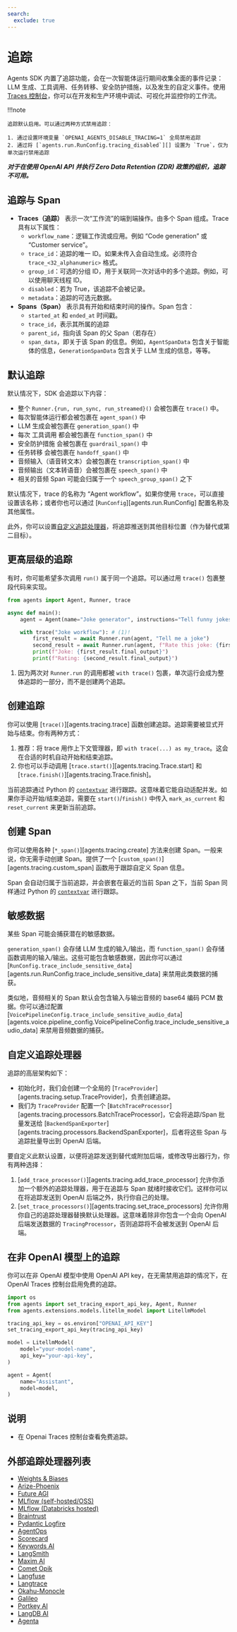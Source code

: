 ```yaml
---
search:
  exclude: true
---
```

# 追踪

Agents SDK 内置了追踪功能，会在一次智能体运行期间收集全面的事件记录：LLM 生成、工具调用、任务转移、安全防护措施，以及发生的自定义事件。使用 [Traces 控制台](https://platform.openai.com/traces)，你可以在开发和生产环境中调试、可视化并监控你的工作流。

!!!note

    追踪默认启用。可以通过两种方式禁用追踪：

    1. 通过设置环境变量 `OPENAI_AGENTS_DISABLE_TRACING=1` 全局禁用追踪
    2. 通过将 [`agents.run.RunConfig.tracing_disabled`][] 设置为 `True`，仅为单次运行禁用追踪

***对于在使用 OpenAI API 并执行 Zero Data Retention (ZDR) 政策的组织，追踪不可用。***

## 追踪与 Span

-   **Traces（追踪）** 表示一次“工作流”的端到端操作。由多个 Span 组成。Trace 具有以下属性：
    -   `workflow_name`：逻辑工作流或应用。例如 “Code generation” 或 “Customer service”。
    -   `trace_id`：追踪的唯一 ID。如果未传入会自动生成。必须符合 `trace_<32_alphanumeric>` 格式。
    -   `group_id`：可选的分组 ID，用于关联同一次对话中的多个追踪。例如，可以使用聊天线程 ID。
    -   `disabled`：若为 True，该追踪不会被记录。
    -   `metadata`：追踪的可选元数据。
-   **Spans（Span）** 表示具有开始和结束时间的操作。Span 包含：
    -   `started_at` 和 `ended_at` 时间戳。
    -   `trace_id`，表示其所属的追踪
    -   `parent_id`，指向该 Span 的父 Span（若存在）
    -   `span_data`，即关于该 Span 的信息。例如，`AgentSpanData` 包含关于智能体的信息，`GenerationSpanData` 包含关于 LLM 生成的信息，等等。

## 默认追踪

默认情况下，SDK 会追踪以下内容：

-   整个 `Runner.{run, run_sync, run_streamed}()` 会被包裹在 `trace()` 中。
-   每次智能体运行都会被包裹在 `agent_span()` 中
-   LLM 生成会被包裹在 `generation_span()` 中
-   每次 工具调用 都会被包裹在 `function_span()` 中
-   安全防护措施 会被包裹在 `guardrail_span()` 中
-   任务转移 会被包裹在 `handoff_span()` 中
-   音频输入（语音转文本）会被包裹在 `transcription_span()` 中
-   音频输出（文本转语音）会被包裹在 `speech_span()` 中
-   相关的音频 Span 可能会归属于一个 `speech_group_span()` 之下

默认情况下，trace 的名称为 “Agent workflow”。如果你使用 `trace`，可以直接设置该名称；或者你也可以通过 [`RunConfig`][agents.run.RunConfig] 配置名称及其他属性。

此外，你可以设置[自定义追踪处理器](#custom-tracing-processors)，将追踪推送到其他目标位置（作为替代或第二目标）。

## 更高层级的追踪

有时，你可能希望多次调用 `run()` 属于同一个追踪。可以通过用 `trace()` 包裹整段代码来实现。

```python
from agents import Agent, Runner, trace

async def main():
    agent = Agent(name="Joke generator", instructions="Tell funny jokes.")

    with trace("Joke workflow"): # (1)!
        first_result = await Runner.run(agent, "Tell me a joke")
        second_result = await Runner.run(agent, f"Rate this joke: {first_result.final_output}")
        print(f"Joke: {first_result.final_output}")
        print(f"Rating: {second_result.final_output}")
```

1. 因为两次对 `Runner.run` 的调用都被 `with trace()` 包裹，单次运行会成为整体追踪的一部分，而不是创建两个追踪。

## 创建追踪

你可以使用 [`trace()`][agents.tracing.trace] 函数创建追踪。追踪需要被显式开始与结束。你有两种方式：

1. 推荐：将 trace 用作上下文管理器，即 `with trace(...) as my_trace`。这会在合适的时机自动开始和结束追踪。
2. 你也可以手动调用 [`trace.start()`][agents.tracing.Trace.start] 和 [`trace.finish()`][agents.tracing.Trace.finish]。

当前追踪通过 Python 的 [`contextvar`](https://docs.python.org/3/library/contextvars.html) 进行跟踪。这意味着它能自动适配并发。如果你手动开始/结束追踪，需要在 `start()`/`finish()` 中传入 `mark_as_current` 和 `reset_current` 来更新当前追踪。

## 创建 Span

你可以使用各种 [`*_span()`][agents.tracing.create] 方法来创建 Span。一般来说，你无需手动创建 Span。提供了一个 [`custom_span()`][agents.tracing.custom_span] 函数用于跟踪自定义 Span 信息。

Span 会自动归属于当前追踪，并会嵌套在最近的当前 Span 之下，当前 Span 同样通过 Python 的 [`contextvar`](https://docs.python.org/3/library/contextvars.html) 进行跟踪。

## 敏感数据

某些 Span 可能会捕获潜在的敏感数据。

`generation_span()` 会存储 LLM 生成的输入/输出，而 `function_span()` 会存储函数调用的输入/输出。这些可能包含敏感数据，因此你可以通过 [`RunConfig.trace_include_sensitive_data`][agents.run.RunConfig.trace_include_sensitive_data] 来禁用此类数据的捕获。

类似地，音频相关的 Span 默认会包含输入与输出音频的 base64 编码 PCM 数据。你可以通过配置 [`VoicePipelineConfig.trace_include_sensitive_audio_data`][agents.voice.pipeline_config.VoicePipelineConfig.trace_include_sensitive_audio_data] 来禁用音频数据的捕获。

## 自定义追踪处理器

追踪的高层架构如下：

-   初始化时，我们会创建一个全局的 [`TraceProvider`][agents.tracing.setup.TraceProvider]，负责创建追踪。
-   我们为 `TraceProvider` 配置一个 [`BatchTraceProcessor`][agents.tracing.processors.BatchTraceProcessor]，它会将追踪/Span 批量发送给 [`BackendSpanExporter`][agents.tracing.processors.BackendSpanExporter]，后者将这些 Span 与追踪批量导出到 OpenAI 后端。

要自定义此默认设置，以便将追踪发送到替代或附加后端，或修改导出器行为，你有两种选择：

1. [`add_trace_processor()`][agents.tracing.add_trace_processor] 允许你添加一个额外的追踪处理器，用于在追踪与 Span 就绪时接收它们。这样你可以在将追踪发送到 OpenAI 后端之外，执行你自己的处理。
2. [`set_trace_processors()`][agents.tracing.set_trace_processors] 允许你用你自己的追踪处理器替换默认处理器。这意味着除非你包含一个会向 OpenAI 后端发送数据的 `TracingProcessor`，否则追踪将不会被发送到 OpenAI 后端。

## 在非 OpenAI 模型上的追踪

你可以在非 OpenAI 模型中使用 OpenAI API key，在无需禁用追踪的情况下，在 OpenAI Traces 控制台启用免费的追踪。

```python
import os
from agents import set_tracing_export_api_key, Agent, Runner
from agents.extensions.models.litellm_model import LitellmModel

tracing_api_key = os.environ["OPENAI_API_KEY"]
set_tracing_export_api_key(tracing_api_key)

model = LitellmModel(
    model="your-model-name",
    api_key="your-api-key",
)

agent = Agent(
    name="Assistant",
    model=model,
)
```

## 说明
- 在 Openai Traces 控制台查看免费追踪。

## 外部追踪处理器列表

-   [Weights & Biases](https://weave-docs.wandb.ai/guides/integrations/openai_agents)
-   [Arize-Phoenix](https://docs.arize.com/phoenix/tracing/integrations-tracing/openai-agents-sdk)
-   [Future AGI](https://docs.futureagi.com/future-agi/products/observability/auto-instrumentation/openai_agents)
-   [MLflow (self-hosted/OSS)](https://mlflow.org/docs/latest/tracing/integrations/openai-agent)
-   [MLflow (Databricks hosted)](https://docs.databricks.com/aws/en/mlflow/mlflow-tracing#-automatic-tracing)
-   [Braintrust](https://braintrust.dev/docs/guides/traces/integrations#openai-agents-sdk)
-   [Pydantic Logfire](https://logfire.pydantic.dev/docs/integrations/llms/openai/#openai-agents)
-   [AgentOps](https://docs.agentops.ai/v1/integrations/agentssdk)
-   [Scorecard](https://docs.scorecard.io/docs/documentation/features/tracing#openai-agents-sdk-integration)
-   [Keywords AI](https://docs.keywordsai.co/integration/development-frameworks/openai-agent)
-   [LangSmith](https://docs.smith.langchain.com/observability/how_to_guides/trace_with_openai_agents_sdk)
-   [Maxim AI](https://www.getmaxim.ai/docs/observe/integrations/openai-agents-sdk)
-   [Comet Opik](https://www.comet.com/docs/opik/tracing/integrations/openai_agents)
-   [Langfuse](https://langfuse.com/docs/integrations/openaiagentssdk/openai-agents)
-   [Langtrace](https://docs.langtrace.ai/supported-integrations/llm-frameworks/openai-agents-sdk)
-   [Okahu-Monocle](https://github.com/monocle2ai/monocle)
-   [Galileo](https://v2docs.galileo.ai/integrations/openai-agent-integration#openai-agent-integration)
-   [Portkey AI](https://portkey.ai/docs/integrations/agents/openai-agents)
-   [LangDB AI](https://docs.langdb.ai/getting-started/working-with-agent-frameworks/working-with-openai-agents-sdk)
-   [Agenta](https://docs.agenta.ai/observability/integrations/openai-agents)